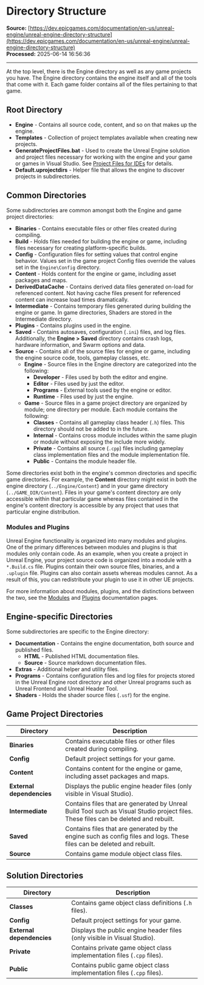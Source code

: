 # Directory Structure

**Source:** [https://dev.epicgames.com/documentation/en-us/unreal-engine/unreal-engine-directory-structure](https://dev.epicgames.com/documentation/en-us/unreal-engine/unreal-engine-directory-structure)  
**Processed:** 2025-06-14 16:56:36

---

At the top level, there is the Engine directory as well as any game projects you have. The Engine directory contains the engine itself and all of the tools that come with it. Each game folder contains all of the files pertaining to that game.

## Root Directory

-   **Engine** - Contains all source code, content, and so on that makes up the engine.
-   **Templates** - Collection of project templates available when creating new projects.
-   **GenerateProjectFiles.bat** - Used to create the Unreal Engine solution and project files necessary for working with the engine and your game or games in Visual Studio. See [Project Files for IDEs](/documentation/en-us/unreal-engine/how-to-generate-unreal-engine-project-files-for-your-ide) for details.
-   **Default.uprojectdirs** - Helper file that allows the engine to discover projects in subdirectories.

## Common Directories

Some subdirectories are common amongst both the Engine and game project directories:

-   **Binaries** - Contains executable files or other files created during compiling.
-   **Build** - Holds files needed for building the engine or game, including files necessary for creating platform-specific builds.
-   **Config** - Configuration files for setting values that control engine behavior. Values set in the game project Config files override the values set in the `Engine\Config` directory.
-   **Content** - Holds content for the engine or game, including asset packages and maps.
-   **DerivedDataCache** - Contains derived data files generated on-load for referenced content. Not having cache files present for referenced content can increase load times dramatically.
-   **Intermediate** - Contains temporary files generated during building the engine or game. In game directories, Shaders are stored in the Intermediate directory.
-   **Plugins** - Contains plugins used in the engine.
-   **Saved** - Contains autosaves, configuration (`.ini`) files, and log files. Additionally, the **Engine > Saved** directory contains crash logs, hardware information, and Swarm options and data.
-   **Source** - Contains all of the source files for engine or game, including the engine source code, tools, gameplay classes, etc.
    -   **Engine** - Source files in the Engine directory are categorized into the following:
        -   **Developer** - Files used by both the editor and engine.
        -   **Editor** - Files used by just the editor.
        -   **Programs** - External tools used by the engine or editor.
        -   **Runtime** - Files used by just the engine.
    -   **Game** - Source files in a game project directory are organized by module; one directory per module. Each module contains the following:
        -   **Classes** - Contains all gameplay class header (`.h`) files. This directory should not be added to in the future.
        -   **Internal** - Contains cross module includes within the same plugin or module without exposing the include more widely.
        -   **Private** - Contains all source (`.cpp`) files including gameplay class implementation files and the module implementation file.
        -   **Public** - Contains the module header file.

Some directories exist both in the engine's common directories and specific game directories. For example, the **Content** directory might exist in both the engine directory (`../Engine/Content`) and in your game directory (`../GAME_DIR/Content`). Files in your game's content directory are only accessible within that particular game whereas files contained in the engine's content directory is accessible by any project that uses that particular engine distribution.

### Modules and Plugins

Unreal Engine functionality is organized into many modules and plugins. One of the primary differences between modules and plugins is that modules only contain code. As an example, when you create a project in Unreal Engine, your project source code is organized into a module with a `*.Build.cs` file. Plugins contain their own source files, binaries, and a `.uplugin` file. Plugins can also contain assets whereas modules cannot. As a result of this, you can redistribute your plugin to use it in other UE projects.

For more information about modules, plugins, and the distinctions between the two, see the [Modules](/documentation/en-us/unreal-engine/unreal-engine-modules) and [Plugins](/documentation/en-us/unreal-engine/plugins-in-unreal-engine) documentation pages.

## Engine-specific Directories

Some subdirectories are specific to the Engine directory:

-   **Documentation** - Contains the engine documentation, both source and published files.
    -   **HTML** - Published HTML documentation files.
    -   **Source** - Source markdown documentation files.
-   **Extras** - Additional helper and utility files.
-   **Programs** - Contains configuration files and log files for projects stored in the Unreal Engine root directory and other Unreal programs such as Unreal Frontend and Unreal Header Tool.
-   **Shaders** - Holds the shader source files (`.usf`) for the engine.

## Game Project Directories

| Directory | Description |
| --- | --- |
| **Binaries** | Contains executable files or other files created during compiling. |
| **Config** | Default project settings for your game. |
| **Content** | Contains content for the engine or game, including asset packages and maps. |
| **External dependencies** | Displays the public engine header files (only visible in Visual Studio). |
| **Intermediate** | Contains files that are generated by Unreal Build Tool such as Visual Studio project files. These files can be deleted and rebuilt. |
| **Saved** | Contains files that are generated by the engine such as config files and logs. These files can be deleted and rebuilt. |
| **Source** | Contains game module object class files. |

## Solution Directories

| Directory | Description |
| --- | --- |
| **Classes** | Contains game object class definitions (`.h` files). |
| **Config** | Default project settings for your game. |
| **External dependencies** | Displays the public engine header files (only visible in Visual Studio). |
| **Private** | Contains private game object class implementation files (`.cpp` files). |
| **Public** | Contains public game object class implementation files (`.cpp` files). |